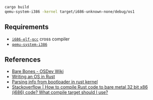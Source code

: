 ```bash
cargo build
qemu-system-i386 -kernel target/i686-unknown-none/debug/os1
```

## Requirements

* [`i686-elf-gcc`](https://wiki.osdev.org/GCC_Cross-Compiler) cross compiler
* [`qemu-system-i386`](https://manpages.debian.org/stretch/qemu-system-x86/qemu-system-i386.1.en.html)

## References

* [Bare Bones - OSDev Wiki](https://wiki.osdev.org/Bare_Bones)
* [Writing an OS in Rust](https://os.phil-opp.com/)
* [Parsing info from bootloader in rust kernel](https://youtu.be/WBDjsYnhaKI?si=assktV4N5RSkD8Y-)
* [Stackoverflow | How to compile Rust code to bare metal 32 bit x86 (i686) code? What compile target should I use?](https://stackoverflow.com/a/67902310/14081966)
